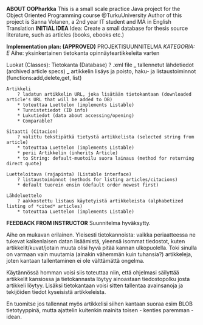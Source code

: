 **ABOUT OOPharkka**
This is a small scale practice Java project for the Object Oriented Programming course @TurkuUniversity
Author of this project is Sanna Volanen, a 2nd year IT student and MA in English Translation
**INITIAL IDEA**
Idea: Create a small database for thesis source literature, such as articles (books, ebooks etc.)

**Implementation plan: (APPROVED)**
PROJEKTISUUNNITELMA
_KATEGORIA: E_
Aihe: yksinkertainen tietokanta opinnäyteartikkeleita varten

Luokat (Classes):
Tietokanta (Database)
? .xml file
_ tallennetut lähdetiedot (archived article specs)
_ artikkelin lisäys ja poisto, haku- ja listaustoiminnot (functions:add,delete,get, list)

    Artikkeli
        ? ladatun artikkelin URL, joka lisätään tietokantaan (downloaded article's URL that will be added to DB)
        * toteuttaa Luettelon (implements Listable)
        * Tunnistetiedot (ID info)
        * Lukutiedot (data about accessing/opening)
        * Comparable?

    Sitaatti (Citacion)
        ? valittu tekstipätkä tietystä artikkelista (selected string from article)
        * toteuttaa Luettelon (implements Listable)
        * perii Artikkelin (inherits Article)
        * to String: default-muotoilu suora lainaus (method for returning direct quote)

    Luetteloitava (rajapinta) (Listable interface)
        ? listaustoiminnot (methods for listing articles/citacions)
        * default tuorein ensin (default order newest first)

    Lähdeluettelo
        ? aakkostettu listaus käytetyistä artikkeleista (alphabetized listing of *cited* articles)
        * toteuttaa Luettelon (implements Listable)

**FEEDBACK FROM INSTRUCTOR**
Suunnitelma hyväksytty.

Aihe on mukavan erilainen. Yleisesti tietokannoista: vaikka periaatteessa ne tukevat kaikenlaisen datan lisäämistä, yleensä isommat tiedostot, kuten artikkelit/kuvat/jotain muuta olisi hyvä pitää kannan ulkopuolella. Toki sinulla on varmaan vain muutamia (ainakin vähemmän kuin tuhansia?) artikkeleja, joten kantaan tallentaminen ei ole välttämättä ongelma.

Käytännössä homman voisi siis toteuttaa niin, että ohjelmasi säilyttää artikkelit kansiossa ja tietokannasta löytyy ainoastaan tiedostopolku josta artikkeli löytyy. Lisäksi tietokantaan voisi sitten tallentaa avainsanoja ja tekijöiden tiedot kyseisistä artikkeleista.

En tuomitse jos tallennat myös artikkelisi siihen kantaan suoraa esim BLOB tietotyyppinä, mutta ajattelin kuitenkin mainita toisen - kenties paremman - idean.
